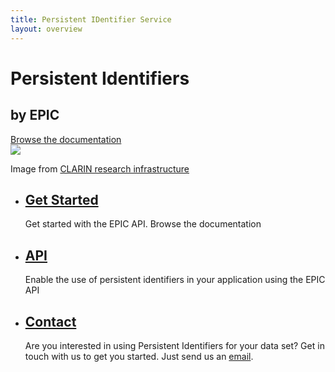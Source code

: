 ```yaml
---
title: Persistent IDentifier Service
layout: overview
---
```


<div class="wrapper feature">
	<h1>Persistent Identifiers</h1>
	<h2>by EPIC</h2>
	<a href="/guides/overview/" class="button">Browse the documentation</a>
	<div class="handle-pid-logo">
		<img src="/shared/images/handle-pid.png"  />
		<span class="caption simple-caption">  
		<p>Image from <a href="http://www.clarin.eu">CLARIN research infrastructure</a></p>  
		</span> 
	</div>


</div>

<div class="full-width-divider">
	<ul class="wrapper highlights">
		<li class="highlight-module">
			<a href="/guides/overview/"><span class="big-icon glyphicon-book"></span></a>
			<h2><a href="/guides/overview/">Get Started</a></h2>
			<p>Get started with the EPIC API. Browse the documentation</p>
		</li>
		<li class="highlight-module">
			<a href="/guides/api/"><span class="big-icon glyphicon-list-alt"></span></a>
			<h2><a href="/guides/api/">API</a></h2>
			<p>Enable the use of persistent identifiers in your application using the EPIC API</p>
		</li>
		<li class="highlight-module">
			<a href="mailto:contact@pidconsortium.eu" target='blank'><span class="big-icon glyphicon-envelope"></span></a>
			<h2><a href="mailto:contact@pidconsortium.eu" target="blank">Contact</a></h2>
			<p>Are you interested in using Persistent Identifiers for your data set? Get in touch with us to get you started. Just send us an 
			<a href='mailto:contact@pidconsortium.eu' target='blank'>email</a>.</p>
		</li>
	</ul>
</div>
